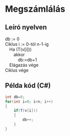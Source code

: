 # Megszámlálás

## Leíró nyelven

db := 0<br>
Ciklus i := 0-tól n-1-ig<br>
&emsp;Ha (T(v[i]))<br>
&emsp;&emsp;akkor<br>
&emsp;&emsp;&emsp;db:=db+1<br>
&emsp;Elágazás vége<br>
Ciklus vége<br>

## Példa kód (C#)

```cs
int db=0;
for(int i=0; i<n; i++)
{
    if(T(v[i]))
    {
        db++;
    }
}
```
